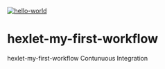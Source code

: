 [![hello-world](https://github.com/ZorgIT/hexlet-my-first-workflow/actions/workflows/hello-world.yml/badge.svg)](https://github.com/ZorgIT/hexlet-my-first-workflow/actions/workflows/hello-world.yml)

# hexlet-my-first-workflow
hexlet-my-first-workflow
Contunuous Integration
